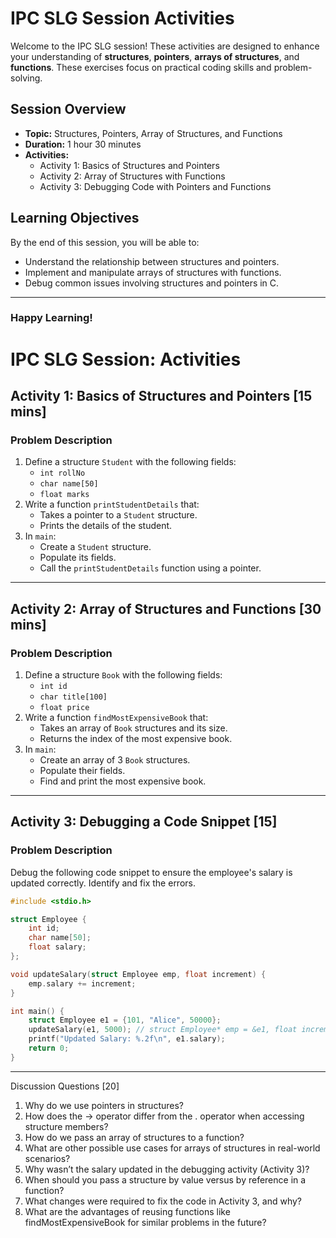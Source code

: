 # IPC SLG Session Activities

Welcome to the IPC SLG session! These activities are designed to enhance your understanding of **structures**, **pointers**, **arrays of structures**, and **functions**. These exercises focus on practical coding skills and problem-solving.

## Session Overview

- **Topic:** Structures, Pointers, Array of Structures, and Functions
- **Duration:** 1 hour 30 minutes
- **Activities:** 
  - Activity 1: Basics of Structures and Pointers
  - Activity 2: Array of Structures with Functions
  - Activity 3: Debugging Code with Pointers and Functions

## Learning Objectives

By the end of this session, you will be able to:
- Understand the relationship between structures and pointers.
- Implement and manipulate arrays of structures with functions.
- Debug common issues involving structures and pointers in C.

---

### Happy Learning!

# IPC SLG Session: Activities

## Activity 1: Basics of Structures and Pointers [15 mins]

### Problem Description
1. Define a structure `Student` with the following fields:
   - `int rollNo`
   - `char name[50]`
   - `float marks`
2. Write a function `printStudentDetails` that:
   - Takes a pointer to a `Student` structure.
   - Prints the details of the student.
3. In `main`:
   - Create a `Student` structure.
   - Populate its fields.
   - Call the `printStudentDetails` function using a pointer.

---

## Activity 2: Array of Structures and Functions [30 mins]

### Problem Description
1. Define a structure `Book` with the following fields:
   - `int id`
   - `char title[100]`
   - `float price`
2. Write a function `findMostExpensiveBook` that:
   - Takes an array of `Book` structures and its size.
   - Returns the index of the most expensive book.
3. In `main`:
   - Create an array of 3 `Book` structures.
   - Populate their fields.
   - Find and print the most expensive book.

---

## Activity 3: Debugging a Code Snippet [15]

### Problem Description
Debug the following code snippet to ensure the employee's salary is updated correctly. Identify and fix the errors.

```c
#include <stdio.h>

struct Employee {
    int id;
    char name[50];
    float salary;
};

void updateSalary(struct Employee emp, float increment) {
    emp.salary += increment;
}

int main() {
    struct Employee e1 = {101, "Alice", 50000};
    updateSalary(e1, 5000); // struct Employee* emp = &e1, float increment = 5000
    printf("Updated Salary: %.2f\n", e1.salary);
    return 0;
}
```
---

Discussion Questions [20]
1. Why do we use pointers in structures?
2. How does the -> operator differ from the . operator when accessing structure members?
3. How do we pass an array of structures to a function?
4. What are other possible use cases for arrays of structures in real-world scenarios?
5. Why wasn’t the salary updated in the debugging activity (Activity 3)?
6. When should you pass a structure by value versus by reference in a function?
7. What changes were required to fix the code in Activity 3, and why?
8. What are the advantages of reusing functions like findMostExpensiveBook for similar problems in the future?</ul>
